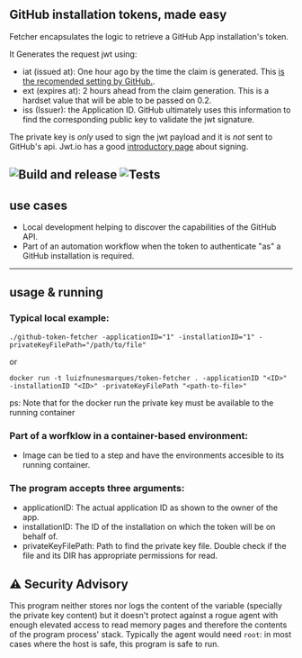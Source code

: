 ## GitHub installation tokens, made easy

Fetcher encapsulates the logic to retrieve a GitHub App installation's token.

It Generates the request jwt using:

- iat (issued at): One hour ago by the time the claim is generated. This [is the recomended setting by GitHub.](https://docs.github.com/en/apps/creating-github-apps/authenticating-with-a-github-app/generating-a-json-web-token-jwt-for-a-github-app#about-json-web-tokens-jwts).
- ext (expires at): 2 hours ahead from the claim generation. This is a hardset value that will be able to be passed on 0.2.
- iss (Issuer): the Application ID. GitHub ultimately uses this information to find the corresponding public key to validate the jwt signature.

The private key is *only* used to sign the jwt payload and it is *not* sent to GitHub's api. Jwt.io has a good [introductory page](https://jwt.io/introduction) about signing.

![Build and release](https://img.shields.io/github/v/release/luizfnunesmarques/github-token-fetcher.svg)
![Tests](https://github.com/luizfnunesmarques/token-fetcher/actions/workflows/lint-and-test.yml/badge.svg)
---
## use cases
- Local development helping to discover the capabilities of the GitHub API.
- Part of an automation workflow when the token to authenticate "as" a GitHub installation is required.

---
## usage & running

### Typical local example:

`./github-token-fetcher -applicationID="1" -installationID="1" -privateKeyFilePath="/path/to/file"`

or

`docker run -t luizfnunesmarques/token-fetcher . -applicationID "<ID>" -installationID "<ID>" -privateKeyFilePath "<path-to-file>"`

ps: Note that for the docker run the private key must be available to the running container

### Part of a worfklow in a container-based environment:
- Image can be tied to a step and have the environments accesible to its running container.

### The program accepts three arguments:
- applicationID: The actual application ID as shown to the owner of the app.
- installationID: The ID of the installation on which the token will be on behalf of.
- privateKeyFilePath: Path to find the private key file. Double check if the file and its DIR has appropriate permissions for read.



## :warning: Security Advisory
This program neither stores nor logs the content of the variable (specially the private key content) but it doesn't protect against a rogue agent with enough elevated access to read memory pages and therefore the contents of the program process' stack. Typically the agent would need `root`: in most cases where the host is safe, this program is safe to run.
